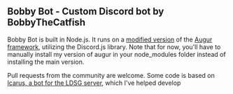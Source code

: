 ## Bobby Bot - Custom Discord bot by BobbyTheCatfish

Bobby Bot is built in Node.js. It runs on a [modified version](https://github.com/BobbyTheCatfish/augurbot/) of the [Augur framework](https://github.com/Gaiwecoor/augurbot), utilizing the Discord.js library. Note that for now, you'll have to manually install my version of augur in your node_modules folder instead of installing the main version.

Pull requests from the community are welcome. Some code is based on [Icarus, a bot for the LDSG server](https://github.com/LaughLax/icarus5), which I've helped develop

